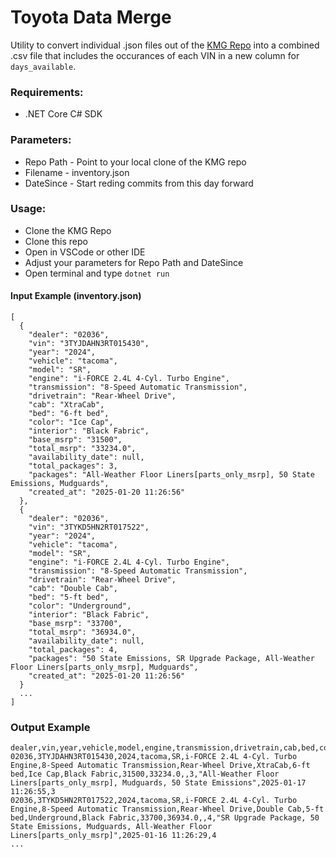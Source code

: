 # Toyota Data Merge

Utility to convert individual .json files out of the [KMG Repo](https://github.com/kissmygritts/flatdata-vehicle-inventory) into a combined .csv file that includes the occurances of each VIN in a new column for `days_available`.

### Requirements:
* .NET Core C# SDK

### Parameters:
* Repo Path - Point to your local clone of the KMG repo
* Filename - inventory.json
* DateSince - Start reding commits from this day forward


### Usage:
* Clone the KMG Repo
* Clone this repo
* Open in VSCode or other IDE
* Adjust your parameters for Repo Path and DateSince
* Open terminal and type `dotnet run`


#### Input Example (inventory.json)

````
[
  {
    "dealer": "02036",
    "vin": "3TYJDAHN3RT015430",
    "year": "2024",
    "vehicle": "tacoma",
    "model": "SR",
    "engine": "i-FORCE 2.4L 4-Cyl. Turbo Engine",
    "transmission": "8-Speed Automatic Transmission",
    "drivetrain": "Rear-Wheel Drive",
    "cab": "XtraCab",
    "bed": "6-ft bed",
    "color": "Ice Cap",
    "interior": "Black Fabric",
    "base_msrp": "31500",
    "total_msrp": "33234.0",
    "availability_date": null,
    "total_packages": 3,
    "packages": "All-Weather Floor Liners[parts_only_msrp], 50 State Emissions, Mudguards",
    "created_at": "2025-01-20 11:26:56"
  },
  {
    "dealer": "02036",
    "vin": "3TYKD5HN2RT017522",
    "year": "2024",
    "vehicle": "tacoma",
    "model": "SR",
    "engine": "i-FORCE 2.4L 4-Cyl. Turbo Engine",
    "transmission": "8-Speed Automatic Transmission",
    "drivetrain": "Rear-Wheel Drive",
    "cab": "Double Cab",
    "bed": "5-ft bed",
    "color": "Underground",
    "interior": "Black Fabric",
    "base_msrp": "33700",
    "total_msrp": "36934.0",
    "availability_date": null,
    "total_packages": 4,
    "packages": "50 State Emissions, SR Upgrade Package, All-Weather Floor Liners[parts_only_msrp], Mudguards",
    "created_at": "2025-01-20 11:26:56"
  }
  ...
]
````



### Output Example

````
dealer,vin,year,vehicle,model,engine,transmission,drivetrain,cab,bed,color,interior,base_msrp,total_msrp,availability_date,total_packages,packages,created_at,days_available
02036,3TYJDAHN3RT015430,2024,tacoma,SR,i-FORCE 2.4L 4-Cyl. Turbo Engine,8-Speed Automatic Transmission,Rear-Wheel Drive,XtraCab,6-ft bed,Ice Cap,Black Fabric,31500,33234.0,,3,"All-Weather Floor Liners[parts_only_msrp], Mudguards, 50 State Emissions",2025-01-17 11:26:55,3
02036,3TYKD5HN2RT017522,2024,tacoma,SR,i-FORCE 2.4L 4-Cyl. Turbo Engine,8-Speed Automatic Transmission,Rear-Wheel Drive,Double Cab,5-ft bed,Underground,Black Fabric,33700,36934.0,,4,"SR Upgrade Package, 50 State Emissions, Mudguards, All-Weather Floor Liners[parts_only_msrp]",2025-01-16 11:26:29,4
...
````